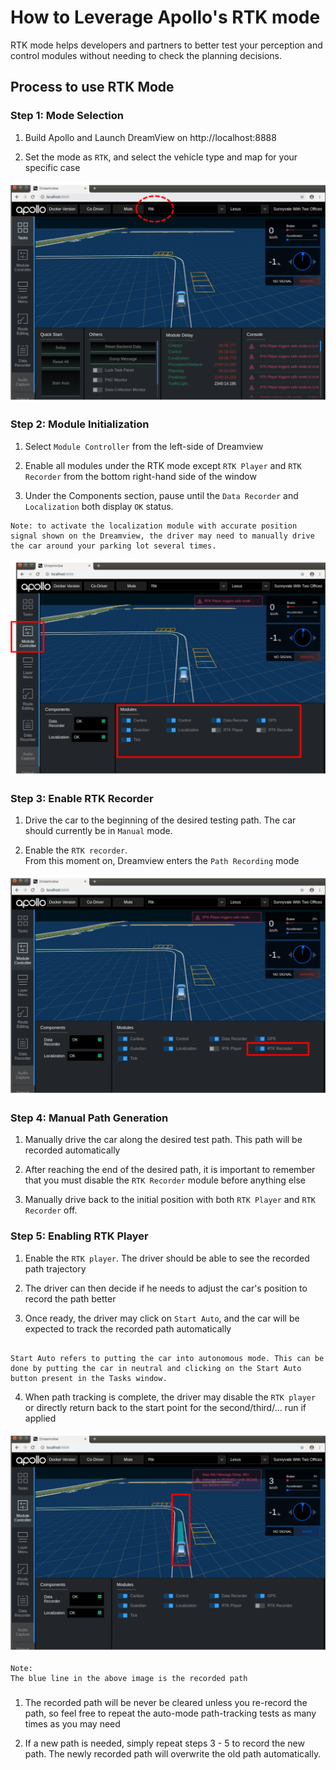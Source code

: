 # How to Leverage Apollo's RTK mode

RTK mode helps developers and partners to better test your perception and control modules without needing to check the planning decisions.  

## Process to use RTK Mode
 
### Step 1: Mode Selection

1. Build Apollo and Launch DreamView on http://localhost:8888

2. Set the mode as `RTK`, and select the vehicle type and map for your specific case

![](images/rtk_1.png)

### Step 2: Module Initialization

1. Select `Module Controller` from the left-side of Dreamview

2. Enable all modules under the RTK mode except `RTK Player` and `RTK Recorder` from the bottom right-hand side of the window

3. Under the Components section, pause until the `Data Recorder` and `Localization` both display `OK` status.

```
Note: to activate the localization module with accurate position signal shown on the Dreamview, the driver may need to manually drive the car around your parking lot several times.
```

![](images/rtk_2.png)

### Step 3: Enable RTK Recorder

1. Drive the car to the beginning of the desired testing path. The car should currently be in `Manual` mode.

2. Enable the `RTK recorder`.  
From this moment on, Dreamview enters the `Path Recording` mode

![](images/rtk_3.png)

### Step 4: Manual Path Generation

1. Manually drive the car along the desired test path. This path will be recorded automatically

2. After reaching the end of the desired path, it is important to remember that you must disable the `RTK Recorder` module before anything else

3. Manually drive back to the initial position with both `RTK Player` and `RTK Recorder` off.

### Step 5: Enabling RTK Player

1. Enable the `RTK player`. The driver should be able to see the recorded path trajectory

2. The driver can then decide if he needs to adjust the car's position to record the path better

3. Once ready, the driver may click on `Start Auto`, and the car will be expected to track the recorded path automatically

```Note:

Start Auto refers to putting the car into autonomous mode. This can be done by putting the car in neutral and clicking on the Start Auto button present in the Tasks window.

```

4. When path tracking is complete, the driver may disable the `RTK player` or directly return back to the start point for the second/third/…  run if applied

![](images/rtk_4.png)

```
Note:
The blue line in the above image is the recorded path
```

###

1. The recorded path will be never be cleared unless you re-record the path, so feel free to repeat the auto-mode path-tracking tests as many times as you may need

2. If a new path is needed, simply repeat steps 3 - 5 to record the new path. The newly recorded path will overwrite the old path automatically. 

